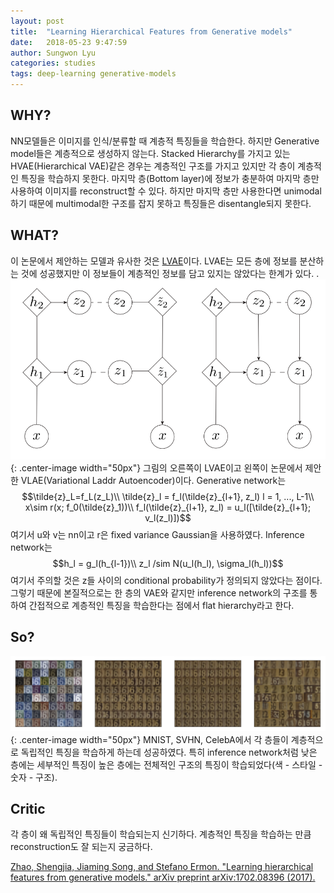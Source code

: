 ```yaml
---
layout: post
title:  "Learning Hierarchical Features from Generative models"
date:   2018-05-23 9:47:59
author: Sungwon Lyu
categories: studies
tags: deep-learning generative-models
---
```

## WHY? 
NN모델들은 이미지를 인식/분류할 때 계층적 특징들을 학습한다. 하지만 Generative model들은 계층적으로 생성하지 않는다. Stacked Hierarchy를 가지고 있는 HVAE(Hierarchical VAE)같은 경우는 계층적인 구조를 가지고 있지만 각 층이 계층적인 특징을 학습하지 못한다. 마지막 층(Bottom layer)에 정보가 충분하여 마지막 층만 사용하여 이미지를 reconstruct할 수 있다. 하지만 마지막 층만 사용한다면 unimodal하기 때문에 multimodal한 구조를 잡지 못하고 특징들은 disentangle되지 못한다. 

## WHAT?
이 논문에서 제안하는 모델과 유사한 것은 [LVAE](https://lyusungwon.github.io/dl/2018/05/18/lvae.html)이다. LVAE는 모든 층에 정보를 분산하는 것에 성공했지만 이 정보들이 계층적인 정보를 담고 있지는 않았다는 한계가 있다. . 
![image](/assets/images/vlae1.png){: .center-image width="50px"}
그림의 오른쪽이 LVAE이고 왼쪽이 논문에서 제안한 VLAE(Variational Laddr Autoencoder)이다. Generative network는
$$\tilde{z}_L=f_L(z_L)\\
\tilde{z}_l = f_l(\tilde{z}_{l+1}, z_l) l = 1, ..., L-1\\
x\sim r(x; f_0(\tilde{z}_1))\\
f_l(\tilde{z}_{l+1}, z_l) = u_l([\tilde{z}_{l+1}; v_l(z_l)])$$
여기서 u와 v는 nn이고 r은 fixed variance Gaussian을 사용하였다. Inference network는
$$h_l = g_l(h_{l-1})\\
z_l /sim N(u_l(h_l), \sigma_l(h_l))$$
여기서 주의할 것은 z들 사이의 conditional probability가 정의되지 않았다는 점이다. 그렇기 때문에 본질적으로는 한 층의 VAE와 같지만 inference network의 구조를 통하여 간접적으로 계층적인 특징을 학습한다는 점에서 flat hierarchy라고 한다. 

## So?
![image](/assets/images/vlae2.png){: .center-image width="50px"}
MNIST, SVHN, CelebA에서 각 층들이 계층적으로 독립적인 특징을 학습하게 하는데 성공하였다. 특히 inference network처럼 낮은 층에는 세부적인 특징이 높은 층에는 전체적인 구조의 특징이 학습되었다(색 - 스타일 - 숫자 - 구조).

## Critic
각 층이 왜 독립적인 특징들이 학습되는지 신기하다. 계층적인 특징을 학습하는 만큼 reconstruction도 잘 되는지 궁금하다. 

[Zhao, Shengjia, Jiaming Song, and Stefano Ermon. "Learning hierarchical features from generative models." arXiv preprint arXiv:1702.08396 (2017).](https://arxiv.org/abs/1702.08396)

